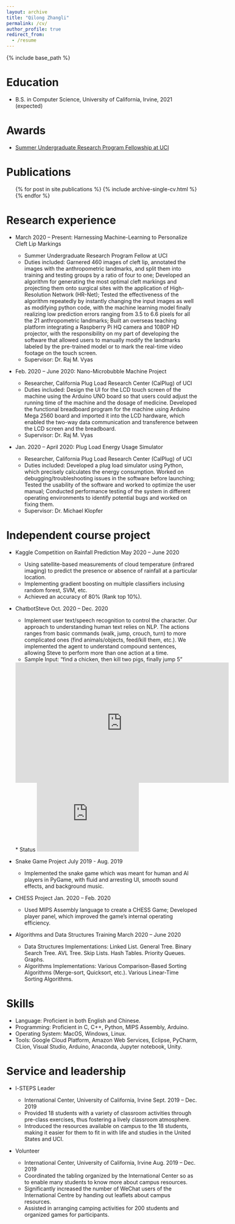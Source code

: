 ```yaml
---
layout: archive
title: "Qilong Zhangli"
permalink: /cv/
author_profile: true
redirect_from:
  - /resume
---
```


{% include base_path %}

Education
======
* B.S. in Computer Science, University of California, Irvine, 2021 (expected)

Awards
======
* [Summer Undergraduate Research Program Fellowship at UCI](https://www.urop.uci.edu/SURP/Recipients/grant_recipients.pdf)


Publications
======
  <ul>{% for post in site.publications %}
    {% include archive-single-cv.html %}
  {% endfor %}</ul>


Research experience
======
* March 2020 – Present: Harnessing Machine-Learning to Personalize Cleft Lip Markings
  * Summer Undergraduate Research Program Fellow at UCI
  * Duties included: Garnered 460 images of cleft lip, annotated the images with the anthropometric landmarks, and split them into training and testing groups by a ratio of four to one; Developed an algorithm for generating the most optimal cleft markings and projecting them onto surgical sites with the application of High-Resolution Network (HR-Net); Tested the effectiveness of the algorithm repeatedly by instantly changing the input images as well as modifying python code, with the machine learning model finally realizing low prediction errors ranging from 3.5 to 6.6 pixels for all the 21 anthropometric landmarks; Built an overseas teaching platform integrating a Raspberry Pi HQ camera and 1080P HD projector, with the responsibility on my part of developing the software that allowed users to manually modify the landmarks labeled by the pre-trained model or to mark the real-time video footage on the touch screen.
  * Supervisor: Dr. Raj M. Vyas

* Feb. 2020 – June 2020: Nano-Microbubble Machine Project
  * Researcher, California Plug Load Research Center (CalPlug) of UCI
  * Duties included: Design the UI for the LCD touch screen of the machine using the Arduino UNO board so that users could adjust the running time of the machine and the dosage of medicine. Developed the functional breadboard program for the machine using Arduino Mega 2560 board and imported it into the LCD hardware, which enabled the two-way data communication and transference between the LCD screen and the breadboard.
  * Supervisor: Dr. Raj M. Vyas

* Jan. 2020 – April 2020: Plug Load Energy Usage Simulator
  * Researcher, California Plug Load Research Center (CalPlug) of UCI
  * Duties included: Developed a plug load simulator using Python, which precisely calculates the energy consumption. Worked on debugging/troubleshooting issues in the software before launching; Tested the usability of the software and worked to optimize the user manual; Conducted performance testing of the system in different operating environments to identify potential bugs and worked on fixing them.
  * Supervisor: Dr. Michael Klopfer
 
 
Independent course project
======
* Kaggle Competition on Rainfall Prediction  May 2020 – June 2020
  * Using satellite-based measurements of cloud temperature (infrared imaging) to predict the presence or absence of rainfall at a particular location.
  * Implementing gradient boosting on multiple classifiers inclusing random forest, SVM, etc.
  * Achieved an accuracy of 80% (Rank top 10%).

* ChatbotSteve  Oct. 2020 – Dec. 2020
  * Implement user text/speech recognition to control the character. Our approach to understanding human text relies on NLP. The actions ranges from basic commands (walk, jump, crouch, turn) to more complicated ones (find animals/objects, feed/kill them, etc.). We implemented the agent to understand compound sentences, allowing Steve to perform more than one action at a time.
  * Sample Input: “find a chicken, then kill two pigs, finally jump 5”
  <iframe width="560" height="315" src="https://www.youtube.com/embed/XkKWG6TtY-c" frameborder="0" allow="accelerometer; autoplay; clipboard-write; encrypted-media; gyroscope; picture-in-picture" allowfullscreen></iframe>
  * Status
  <iframe width="268" height="180" src="https://www.youtube.com/embed/-h_ab_9RHSw" frameborder="0" allow="accelerometer; autoplay; clipboard-write; encrypted-media; gyroscope; picture-in-picture" allowfullscreen></iframe>

* Snake Game Project  July 2019 - Aug. 2019
  * Implemented the snake game which was meant for human and AI players in PyGame, with fluid and arresting UI, smooth sound effects, and background music.

* CHESS Project  Jan. 2020 – Feb. 2020
  * Used MIPS Assembly language to create a CHESS Game; Developed player panel, which improved the game’s internal operating efficiency.

* Algorithms and Data Structures Training  March 2020 – June 2020
  * Data Structures Implementations: Linked List. General Tree. Binary Search Tree. AVL Tree. Skip Lists. Hash Tables. Priority Queues. Graphs.
  * Algorithms Implementations: Various Comparison-Based Sorting Algorithms (Merge-sort, Quicksort, etc.). Various Linear-Time Sorting Algorithms.


Skills
======
* Language: Proficient in both English and Chinese.
* Programming: Proficient in C, C++, Python, MIPS Assembly, Arduino.
* Operating System: MacOS, Windows, Linux.
* Tools: Google Cloud Platform, Amazon Web Services, Eclipse, PyCharm, CLion, Visual Studio, Arduino, Anaconda, Jupyter notebook, Unity.


Service and leadership
======
* l-STEPS Leader
  * International Center, University of California, Irvine Sept. 2019 – Dec. 2019
  * Provided 18 students with a variety of classroom activities through pre-class exercises, thus fostering a lively classroom atmosphere.
  * Introduced the resources available on campus to the 18 students, making it easier for them to fit in with life and studies in the United States and UCI.

* Volunteer
  * International Center, University of California, Irvine Aug. 2019 – Dec. 2019
  * Coordinated the tabling organized by the International Center so as to enable many students to know more about campus resources.
  * Significantly increased the number of WeChat users of the International Centre by handing out leaflets about campus resources.
  * Assisted in arranging camping activities for 200 students and organized games for participants.


<script type='text/javascript' id='clustrmaps' src='//cdn.clustrmaps.com/map_v2.js?cl=ffffff&w=0&t=n&d=NhU8FlF82efSr5a5f4GrETxbYTBuqgLLi2uyNcM6_1o&co=ffffff&cmo=ffffff&cmn=ffffff'></script>
